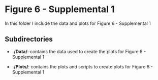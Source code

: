 # Figure 6 - Supplemental 1

In this folder I include the data and plots for Figure 6 - Supplemental 1

## Subdirectories

+ **./Data/**: contains the data used to create the plots for Figure 6 - Supplemental 1

+ **./Plots/**: contains the plots and scripts to create plots for Figure 6 - Supplemental 1
